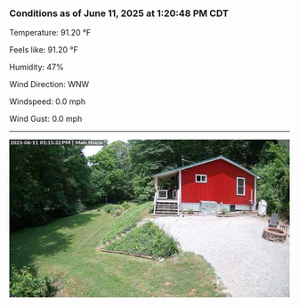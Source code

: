 ### Conditions as of June 11, 2025 at 1:20:48 PM CDT 

Temperature: 91.20 &deg;F

Feels like: 91.20 &deg;F

Humidity: 47%

Wind Direction: WNW

Windspeed: 0.0 mph

Wind Gust: 0.0 mph

---

<img src="./images/latest.jpeg"/>

